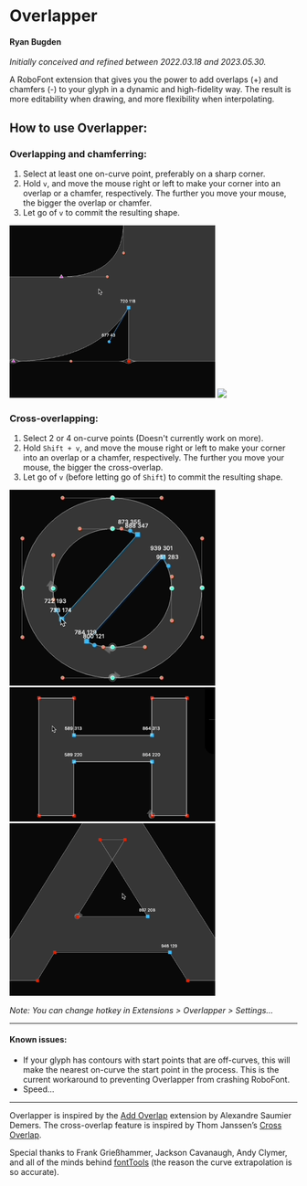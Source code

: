 # Overlapper
#### Ryan Bugden
*Initially conceived and refined between 2022.03.18 and 2023.05.30.*

A RoboFont extension that gives you the power to add overlaps (+) and chamfers (-) to your glyph in a dynamic and high-fidelity way. The result is more editability when drawing, and more flexibility when interpolating.

## How to use Overlapper:

### Overlapping and chamferring:
1. Select at least one on-curve point, preferably on a sharp corner.
2. Hold `v`, and move the mouse right or left to make your corner into an overlap or a chamfer, respectively. The further you move your mouse, the bigger the overlap or chamfer. 
3. Let go of `v` to commit the resulting shape.

<img src="./_images/overlapper_overlap.gif"  width="360">
<img src="./_images/overlapper_chamfer.gif"  width="360">

### Cross-overlapping:
1. Select 2 or 4 on-curve points (Doesn't currently work on more).
2. Hold `Shift + v`, and move the mouse right or left to make your corner into an overlap or a chamfer, respectively. The further you move your mouse, the bigger the cross-overlap. 
3. Let go of `v` (before letting go of `Shift`) to commit the resulting shape.

<img src="./_images/overlapper_cross_1.gif"  width="360">
<img src="./_images/overlapper_cross_2.gif"  width="360">
<img src="./_images/overlapper_cross_3.gif"  width="360">

*Note: You can change hotkey in Extensions > Overlapper > Settings...*

---    

#### Known issues:
- If your glyph has contours with start points that are off-curves, this will make the nearest on-curve the start point in the process. This is the current workaround to preventing Overlapper from crashing RoboFont.
- Speed...
 
---
Overlapper is inspired by the [Add Overlap](https://github.com/asaumierdemers/AddOverlap) extension by Alexandre Saumier Demers. The cross-overlap feature is inspired by Thom Janssen’s [Cross Overlap](https://github.com/thomgb/RF-Extensions).

Special thanks to Frank Grießhammer, Jackson Cavanaugh, Andy Clymer, and all of the minds behind [fontTools](https://github.com/fonttools/fonttools) (the reason the curve extrapolation is so accurate).

